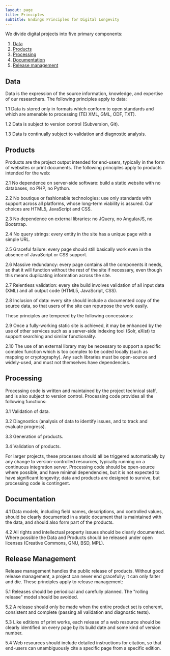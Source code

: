 ```yaml
---
layout: page
title: Principles
subtitle: Endings Principles for Digital Longevity
---
```



We divide digital projects into five primary components:

1. [Data](#data)
1. [Products](#products)
1. [Processing](#processing)
1. [Documentation](#documentation)
1. [Release management](#release-management)

## Data

Data is the expression of the source information, knowledge, and expertise of our researchers. The following principles apply to data:

1.1 Data is stored only in formats which conform to open standards and which are amenable to processing (TEI XML, GML, ODF, TXT).

1.2 Data is subject to version control (Subversion, Git).

1.3 Data is continually subject to validation and diagnostic analysis.


## Products 

Products are the project output intended for end-users, typically in the form of websites or print documents. The following principles apply to products intended for the web:

2.1 No dependence on server-side software: build a static website with no databases, no PHP, no Python.

2.2 No boutique or fashionable technologies: use only standards with support across all platforms, whose long-term viability is assured. Our choices are HTML5, JavaScript and CSS.

2.3 No dependence on external libraries: no JQuery, no AngularJS, no Bootstrap.

2.4 No query strings: every entity in the site has a unique page with a simple URL.

2.5 Graceful failure: every page should still basically work even in the absence of JavaScript or CSS support.

2.6 Massive redundancy: every page contains all the components it needs, so that it will function without the rest of the site if necessary, even though this means duplicating information across the site.

2.7 Relentless validation: every site build involves validation of all input data (XML) and all output code (HTML5, JavaScript, CSS). 

2.8 Inclusion of data: every site should include a documented copy of the source data, so that users of the site can repurpose the work easily.

These principles are tempered by the following concessions:

2.9 Once a fully-working static site is achieved, it may be enhanced by the use of other services such as a server-side indexing tool (Solr, eXist) to support searching and similar functionality.

2.10 The use of an external library may be necessary to support a specific complex function which is too complex to be coded locally (such as mapping or cryptography). Any such libraries must be open-source and widely-used, and must not themselves have dependencies.


## Processing

Processing code is written and maintained by the project technical staff, and is also subject to version control. Processing code provides all the following functions:

3.1 Validation of data.

3.2 Diagnostics (analysis of data to identify issues, and to track and evaluate progress).

3.3 Generation of products.

3.4 Validation of products.

For larger projects, these processes should all be triggered automatically by any change to version-controlled resources, typically running on a continuous integration server. Processing code should be open-source where possible, and have minimal dependencies, but it is not expected to have significant longevity; data and products are designed to survive, but processing code is contingent.


## Documentation

4.1 Data models, including field names, descriptions, and controlled values, should be clearly documented in a static document that is maintained with the data, and should also form part of the products. 

4.2 All rights and intellectual property issues should be clearly documented. Where possible the Data and Products should be released under open licenses (Creative Commons, GNU, BSD, MPL).


## Release Management

Release management handles the public release of products. Without good release management, a project can never end gracefully; it can only falter and die. These principles apply to release management:

5.1 Releases should be periodical and carefully planned. The "rolling release" model should be avoided.

5.2 A release should only be made when the entire product set is coherent, consistent and complete (passing all validation and diagnostic tests).

5.3 Like editions of print works, each release of a web resource should be clearly identified on every page by its build date and some kind of version number.

5.4 Web resources should include detailed instructions for citation, so that end-users can unambiguously cite a specific page from a specific edition.
